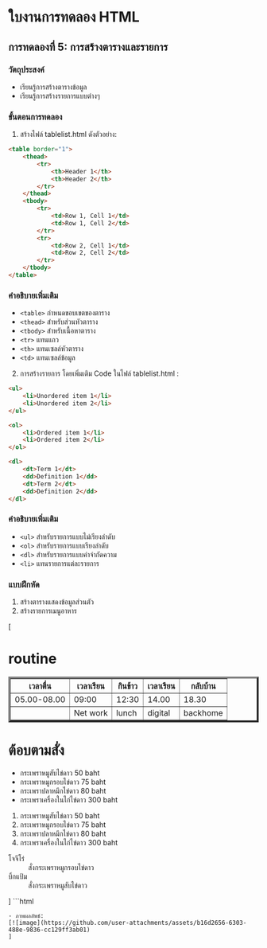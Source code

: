 # ใบงานการทดลอง HTML

## การทดลองที่ 5: การสร้างตารางและรายการ
### วัตถุประสงค์
- เรียนรู้การสร้างตารางข้อมูล
- เรียนรู้การสร้างรายการแบบต่างๆ

### ขั้นตอนการทดลอง
1. สร้างไฟล์ tablelist.html ดังตัวอย่าง:
```html
<table border="1">
    <thead>
        <tr>
            <th>Header 1</th>
            <th>Header 2</th>
        </tr>
    </thead>
    <tbody>
        <tr>
            <td>Row 1, Cell 1</td>
            <td>Row 1, Cell 2</td>
        </tr>
        <tr>
            <td>Row 2, Cell 1</td>
            <td>Row 2, Cell 2</td>
        </tr>
    </tbody>
</table>
```

### คำอธิบายเพิ่มเติม
- `<table>` กำหนดขอบเขตของตาราง
- `<thead>` สำหรับส่วนหัวตาราง
- `<tbody>` สำหรับเนื้อหาตาราง
- `<tr>` แทนแถว
- `<th>` แทนเซลล์หัวตาราง
- `<td>` แทนเซลล์ข้อมูล

2. การสร้างรายการ โดยเพิ่มเติม Code ในไฟล์ tablelist.html :
```html
<ul>
    <li>Unordered item 1</li>
    <li>Unordered item 2</li>
</ul>

<ol>
    <li>Ordered item 1</li>
    <li>Ordered item 2</li>
</ol>

<dl>
    <dt>Term 1</dt>
    <dd>Definition 1</dd>
    <dt>Term 2</dt>
    <dd>Definition 2</dd>
</dl>
```

### คำอธิบายเพิ่มเติม
- `<ul>` สำหรับรายการแบบไม่เรียงลำดับ
- `<ol>` สำหรับรายการแบบเรียงลำดับ
- `<dl>` สำหรับรายการแบบคำจำกัดความ
- `<li>` แทนรายการแต่ละรายการ

### แบบฝึกหัด
1. สร้างตารางแสดงข้อมูลส่วนตัว
2. สร้างรายการเมนูอาหาร

[<table border="4">
    <h1>routine</h1>
    <thead>
        <tr>
            <th>เวลาตื่น</th>
            <th>เวลาเรียน</th>
            <th>กินข้าว</th>
            <th>เวลาเรียน</th>
            <th>กลับบ้าน</th>
        </tr>
    </thead>
    <tbody>
        <tr>
            <td>05.00-08.00</td>
            <td>09:00</td>
            <td>12:30</td>
            <td>14.00</td>
            <td>18.30</td>
        </tr>
        <tr>
            <td></td>
            <td>Net work</td>
            <td>lunch</td>
            <td>digital</td>
            <td>backhome</td>
        </tr>
    </tbody>
</table>
<h1>ต้อบตามสั่ง</h1>
<ul>
    <li>กระเพราหมูสับไข่ดาว 50 baht</li>
    <li>กระเพราหมูกรอบไข่ดาว 75 baht</li>
    <li>กระเพราปลาหมึกไข่ดาว 80 baht</li>
    <li>กระเพราเครื่องในไก่ไข่ดาว 300 baht</li>
</ul>

<ol>
    <li>กระเพราหมูสับไข่ดาว 50 baht</li>
    <li>กระเพราหมูกรอบไข่ดาว 75 baht</li>
    <li>กระเพราปลาหมึกไข่ดาว 80 baht</li>
    <li>กระเพราเครื่องในไก่ไข่ดาว 300 baht</li>
</ol>

<dl>
    <dt>โจจีโร่</dt>
    <dd>สั่งกระเพราหมูกรอบไข่ดาว</dd>
    <dt>บิ้กแป้ม</dt>
    <dd>สั่งกระเพราหมูสับไข่ดาว</dd>
</dl>]
```html

```
- ภาพผลลัพธ์:
[![image](https://github.com/user-attachments/assets/b16d2656-6303-488e-9836-cc129ff3ab01)
]

